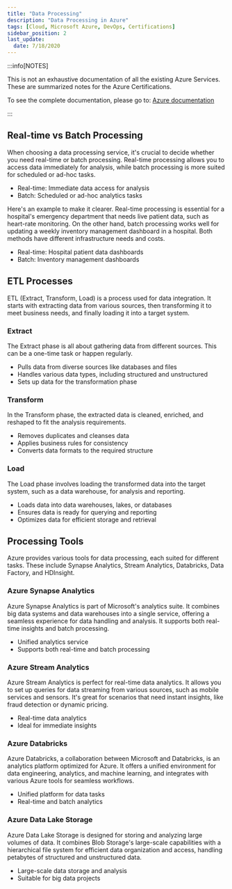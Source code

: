 ```yaml
---
title: "Data Processing"
description: "Data Processing in Azure"
tags: [Cloud, Microsoft Azure, DevOps, Certifications]
sidebar_position: 2
last_update:
  date: 7/18/2020
---
```



:::info[NOTES]

This is not an exhaustive documentation of all the existing Azure Services. These are summarized notes for the Azure Certifications.

To see the complete documentation, please go to: [Azure documentation](https://learn.microsoft.com/en-us/azure/?product=popular)

:::


## Real-time vs Batch Processing

When choosing a data processing service, it's crucial to decide whether you need real-time or batch processing. Real-time processing allows you to access data immediately for analysis, while batch processing is more suited for scheduled or ad-hoc tasks.

- Real-time: Immediate data access for analysis
- Batch: Scheduled or ad-hoc analytics tasks

Here's an example to make it clearer. Real-time processing is essential for a hospital's emergency department that needs live patient data, such as heart-rate monitoring. On the other hand, batch processing works well for updating a weekly inventory management dashboard in a hospital. Both methods have different infrastructure needs and costs.

- Real-time: Hospital patient data dashboards
- Batch: Inventory management dashboards

## ETL Processes

ETL (Extract, Transform, Load) is a process used for data integration. It starts with extracting data from various sources, then transforming it to meet business needs, and finally loading it into a target system.

### Extract

The Extract phase is all about gathering data from different sources. This can be a one-time task or happen regularly.

- Pulls data from diverse sources like databases and files
- Handles various data types, including structured and unstructured
- Sets up data for the transformation phase

### Transform

In the Transform phase, the extracted data is cleaned, enriched, and reshaped to fit the analysis requirements.

- Removes duplicates and cleanses data
- Applies business rules for consistency
- Converts data formats to the required structure

### Load

The Load phase involves loading the transformed data into the target system, such as a data warehouse, for analysis and reporting.

- Loads data into data warehouses, lakes, or databases
- Ensures data is ready for querying and reporting
- Optimizes data for efficient storage and retrieval

## Processing Tools

Azure provides various tools for data processing, each suited for different tasks. These include Synapse Analytics, Stream Analytics, Databricks, Data Factory, and HDInsight.

### Azure Synapse Analytics

Azure Synapse Analytics is part of Microsoft's analytics suite. It combines big data systems and data warehouses into a single service, offering a seamless experience for data handling and analysis. It supports both real-time insights and batch processing.

- Unified analytics service
- Supports both real-time and batch processing

### Azure Stream Analytics

Azure Stream Analytics is perfect for real-time data analytics. It allows you to set up queries for data streaming from various sources, such as mobile services and sensors. It's great for scenarios that need instant insights, like fraud detection or dynamic pricing.

- Real-time data analytics
- Ideal for immediate insights

### Azure Databricks

Azure Databricks, a collaboration between Microsoft and Databricks, is an analytics platform optimized for Azure. It offers a unified environment for data engineering, analytics, and machine learning, and integrates with various Azure tools for seamless workflows.

- Unified platform for data tasks
- Real-time and batch analytics

### Azure Data Lake Storage

Azure Data Lake Storage is designed for storing and analyzing large volumes of data. It combines Blob Storage's large-scale capabilities with a hierarchical file system for efficient data organization and access, handling petabytes of structured and unstructured data.

- Large-scale data storage and analysis
- Suitable for big data projects
